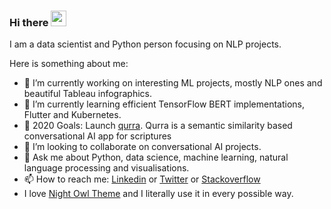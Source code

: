 ### Hi there <img src="https://media.giphy.com/media/hvRJCLFzcasrR4ia7z/giphy.gif" width="25px">

I am a data scientist and Python person focusing on NLP projects. 

Here is something about me:

- 🔭 I’m currently working on interesting ML projects, mostly NLP ones and beautiful Tableau infographics.
- 🌱 I’m currently learning efficient TensorFlow BERT implementations, Flutter and Kubernetes.
- 🥅 2020 Goals: Launch [qurra](https://www.qurra.app). Qurra is a semantic similarity based conversational AI app for scriptures
- 👯 I’m looking to collaborate on conversational AI projects.
- 💬 Ask me about Python, data science, machine learning, natural language processing and visualisations.
- 📫 How to reach me: [Linkedin](https://www.linkedin.com/in/atilla-guzel/) or [Twitter](https://twitter.com/atillaguzel) or [Stackoverflow](https://stackoverflow.com/users/11147295/nimbous)
- I love [Night Owl Theme](https://github.com/sdras/night-owl-vscode-theme) and I literally use it in every possible way.

